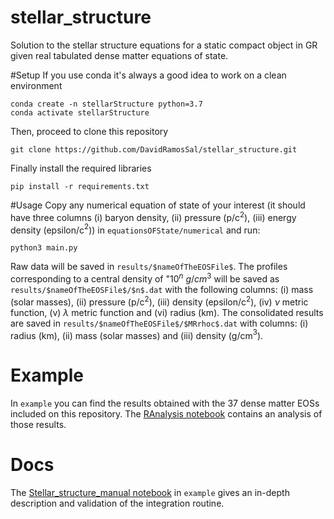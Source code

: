 # stellar_structure
Solution to the stellar structure equations for a static compact object in GR given real tabulated dense matter equations of state.

#Setup
If you use conda it's always a good idea to work on a clean environment

```
conda create -n stellarStructure python=3.7
conda activate stellarStructure
```
Then, proceed to clone this repository

```
git clone https://github.com/DavidRamosSal/stellar_structure.git
```

Finally install the required libraries

```
pip install -r requirements.txt
```

#Usage
Copy any numerical equation of state of your interest (it should have three columns (i) baryon density, (ii) pressure (p/c$^2$), (iii) energy density (epsilon/c$^2$)) in `equationsOFState/numerical` and run:

```
python3 main.py
```

Raw data will be saved in `results/$nameOfTheEOSFile$`. The profiles corresponding to a central density of "$10^{n}$ $g/cm^3$ will be saved as `results/$nameOfTheEOSFile$/$n$.dat` with the following columns: (i) mass (solar masses), (ii) pressure (p/c$^2$), (iii) density (epsilon/c$^2$), (iv) $\nu$ metric function, (v) $\lambda$ metric function and (vi) radius (km). The consolidated results are saved in `results/$nameOfTheEOSFile$/$MRrhoc$.dat` with columns: (i) radius (km), (ii) mass (solar masses) and (iii) density (g/cm$^3$).

# Example
In `example` you can find the results obtained with the 37 dense matter EOSs included on this repository. The [RAnalysis notebook](https://nbviewer.jupyter.org/github/DavidRamosSal/stellar_structure/blob/master/RAnalysis.ipynb) contains an analysis of those results.

# Docs
The [Stellar_structure_manual notebook](https://nbviewer.jupyter.org/github/DavidRamosSal/stellar_structure/blob/master/Static_structure_manual.ipynb) in `example` gives an in-depth description and validation of the integration routine.
